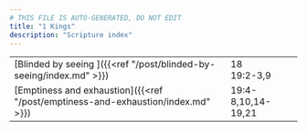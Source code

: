 ```yaml
---
# THIS FILE IS AUTO-GENERATED, DO NOT EDIT
title: "1 Kings"
description: "Scripture index"
---
```


|  |  |
| --- | --- |
| [Blinded by seeing ]({{<ref "/post/blinded-by-seeing/index.md" >}}) | 18 <br/> 19:2-3,9 |
| [Emptiness and exhaustion]({{<ref "/post/emptiness-and-exhaustion/index.md" >}}) | 19:4-8,10,14-19,21 |
